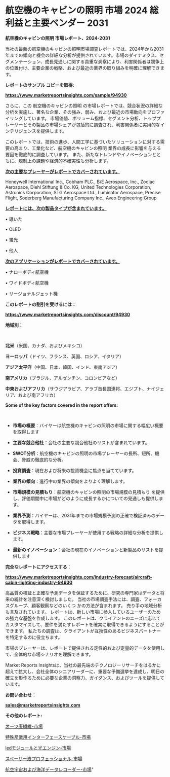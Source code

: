 # 航空機のキャビンの照明 市場 2024 総利益と主要ベンダー 2031

<strong>航空機のキャビンの照明 市場レポート、2024-2031</strong>

当社の最新の航空機のキャビンの照明市場調査レポートでは、2024年から2031年までの傾向と機会の詳細な分析が提供されています。市場のダイナミクス、セグメンテーション、成長見通しに関する貴重な洞察により、利害関係者は競争上の位置付け、主要企業の戦略、および最近の業界の取り組みを明確に理解できます。



<strong>レポートのサンプル コピーを取得:</strong> <a href=https://www.marketreportsinsights.com/sample/94930>

<strong><u>https://www.marketreportsinsights.com/sample/94930</u></strong></a>

さらに、この 航空機のキャビンの照明 の市場レポートでは、競合状況の詳細な分析を実施し、著名な企業、その強み、弱み、および最近の市場動向をプロファイリングしています。 市場価値、ボリューム指標、セグメント分析、トッププレーヤーとその製品の市場シェアが包括的に調査され、利害関係者に実用的なインテリジェンスを提供します。

このレポートでは、技術の進歩、人間工学に基づいたソリューションに対する需要の高まり、工業化など、航空機のキャビンの照明 業界の成長に影響を与える要因を徹底的に調査しています。 また、新たなトレンドやイノベーションとともに、規制上の課題や経済的不確実性も分析します。



<strong><u>次の主要なプレーヤーがレポートでカバーされています。</u></strong>

Honeywell International Inc., Cobham PLC., B/E Aerospace, Inc., Zodiac Aerospace, Diehl Stiftung & Co. KG, United Technologies Corporation, Astronics Corporation, STG Aerospace Ltd., Luminator Aerospace, Precise Flight, Soderberg Manufacturing Company Inc., Aveo Engineering Group



<strong><u><b>レポートには、次の製品タイプが含まれています。</b></u></strong>

• 導いた

• OLED

• 蛍光

• 他人



<strong><u><b>次のアプリケーションがレポートでカバーされています。</b></u></strong>

• ナローボディ航空機

• ワイドボディ航空機

• リージョナルジェット機



<strong><b>このレポートの割引を受けるには：</b></strong>

<a href=https://www.marketreportsinsights.com/discount/94930>

<strong><u>https://www.marketreportsinsights.com/discount/94930</u></strong></a>



<strong>地域別：</strong>

<strong> </strong>



<strong>北米</strong>（米国、カナダ、およびメキシコ）



<strong>ヨーロッパ</strong>（ドイツ、フランス、英国、ロシア、イタリア）



<strong>アジア太平洋</strong>（中国、日本、韓国、インド、東南アジア）



<strong>南アメリカ</strong>（ブラジル、アルゼンチン、コロンビアなど）



<strong>中東およびアフリカ</strong>（サウジアラビア、アラブ首長国連邦、エジプト、ナイジェリア、および南アフリカ）



<strong>Some of the key factors covered in the report offers:</strong>

<strong> </strong>
<ul>
  <li>

<strong>市場の概要</strong>：バイヤーは航空機のキャビンの照明の市場に関する幅広い概要を取得します</li>
  <li>

<strong>主要な競合他社</strong>：会社の主要な競合他社のリストが含まれています。</li>
  <li>

<strong>SWOT分析</strong>：航空機のキャビンの照明の市場プレーヤーの長所、短所、機会、脅威の徹底的な分析。</li>
  <li>

<strong>投資調査</strong>：現在および将来の投資機会に焦点を当てています。</li>
  <li>

<strong>業界の傾向</strong>：進行中の業界の傾向をよりよく理解します。</li>
  <li>

<strong>市場規模の見積もり</strong>：航空機のキャビンの照明の市場規模の見積もり を提供し、評価期間中に市場がどのように成長するかについての見通しも提供します。</li>
  <li>

<strong>業界予測</strong>：バイヤーは、2031年までの市場規模予測の正確で検証済みのデータを取得します。</li>
  <li>

<strong>ビジネス戦略</strong>：主要な市場プレーヤーが使用する戦略の詳細な分析を提供します。</li>
  <li>

<strong>最新のイノベーション</strong>：会社の現在のイノベーションと新製品のリストを提供します</li>
</ul>


<strong>完全なレポートにアクセスする</strong>：

<a href=https://www.marketreportsinsights.com/industry-forecast/aircraft-cabin-lighting-industry-94930>

<strong><u>https://www.marketreportsinsights.com/industry-forecast/aircraft-cabin-lighting-industry-94930</u></strong></a>

高品質の検証と正確な予測データを保証するために、研究の専門家はデータと将来の統計を注意深く検討しました。 当社の市場調査手法には、調査、フォーカスグループ、顧客観察などのいくつ かの方法が含まれます。 売り手の地域分析も言及されています。 レポートは、新しい市場に参入しているユーザーのための強力な基盤を作成します。 このレポートは、クライアントのニーズに応じてカスタマイズして、要件を満たすレポートを確実に取得できるようにすることができます。 私たちの調査は、クライアントが互換性のあるビジネスパートナーを特定するのに役立ちます。

市場のプレーヤーは、レポートで提供される定性的および定量的データを使用して、全体的な市場シナリオを理解できます。

Market Reports Insightsは、当社の最先端のテクノロジーリサーチをはるかに超えて拡大し、会社全体のシニアリーダーに、重要な予備選挙を達成し、明日の確立を形作るために必要な企業の洞察力、ガイダンス、およびツールを提供しています。



<strong><b>お問い合わせ</b></strong>：

<a href=mailto:sales@marketreportsinsights.com>

<strong><u>sales@marketreportsinsights.com</u></strong></a>



<strong>その他のレポート:</strong>

<a href=https://www.linkedin.com/pulse/オーツ麦繊維-市場-2023-収益と成長ドライバー-2030-pr-news-hub-hvblf/>オーツ麦繊維-市場</a>

<a href=https://www.linkedin.com/pulse/特殊産業用インターフェースケーブル-市場-2023-総利益と主要ベンダー-2030-pr-news-hub-v1isf/>特殊産業用インターフェースケーブル-市場</a>

<a href=https://www.linkedin.com/pulse/ledモジュールと光エンジン-市場-2023-年のダイナミクスとビジネストレンド-rvlof/>ledモジュールと光エンジン-市場</a>

<a href=https://www.linkedin.com/pulse/スペーサー液プロフェッショナル-市場-2023-推進要因と成長機会-2030-pr-news-hub-rprsf/>スペーサー液プロフェッショナル-市場</a>

<a href=https://www.linkedin.com/pulse/航空宇宙および海洋データレコーダー-市場-2023-総利益と主要ベンダー-2030-market-tribunal-xtgif/>航空宇宙および海洋データレコーダー-市場</a>"
